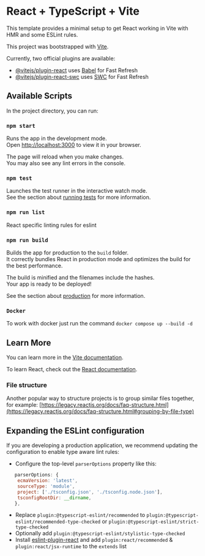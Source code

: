 # React + TypeScript + Vite

This template provides a minimal setup to get React working in Vite with HMR and some ESLint rules.

This project was bootstrapped with [Vite](https://vitejs.dev/).

Currently, two official plugins are available:

- [@vitejs/plugin-react](https://github.com/vitejs/vite-plugin-react/blob/main/packages/plugin-react/README.md) uses [Babel](https://babeljs.io/) for Fast Refresh
- [@vitejs/plugin-react-swc](https://github.com/vitejs/vite-plugin-react-swc) uses [SWC](https://swc.rs/) for Fast Refresh

## Available Scripts

In the project directory, you can run:

### `npm start`

Runs the app in the development mode.\
Open [http://localhost:3000](http://localhost:3000) to view it in your browser.

The page will reload when you make changes.\
You may also see any lint errors in the console.

### `npm test`

Launches the test runner in the interactive watch mode.\
See the section about [running tests](https://legacy.reactjs.org/docs/testing.html) for more information.

### `npm run list`

React specific linting rules for eslint

### `npm run build`

Builds the app for production to the `build` folder.\
It correctly bundles React in production mode and optimizes the build for the best performance.

The build is minified and the filenames include the hashes.\
Your app is ready to be deployed!

See the section about [production](https://vitejs.dev/guide/build.html) for more information.

### `Docker`

To work with docker just run the command `docker compose up --build -d`

## Learn More

You can learn more in the [Vite documentation](https://vitejs.dev/guide/).

To learn React, check out the [React documentation](https://reactjs.org/).

### File structure

Another popular way to structure projects is to group similar files together, for example: [https://legacy.reactjs.org/docs/faq-structure.html](https://legacy.reactjs.org/docs/faq-structure.html#grouping-by-file-type)

## Expanding the ESLint configuration

If you are developing a production application, we recommend updating the configuration to enable type aware lint rules:

- Configure the top-level `parserOptions` property like this:

```js
   parserOptions: {
    ecmaVersion: 'latest',
    sourceType: 'module',
    project: ['./tsconfig.json', './tsconfig.node.json'],
    tsconfigRootDir: __dirname,
   },
```

- Replace `plugin:@typescript-eslint/recommended` to `plugin:@typescript-eslint/recommended-type-checked` or `plugin:@typescript-eslint/strict-type-checked`
- Optionally add `plugin:@typescript-eslint/stylistic-type-checked`
- Install [eslint-plugin-react](https://github.com/jsx-eslint/eslint-plugin-react) and add `plugin:react/recommended` & `plugin:react/jsx-runtime` to the `extends` list
